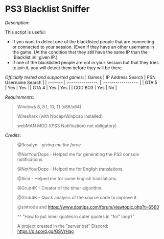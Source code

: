 # PS3 Blacklist Sniffer

*Description*:

This script is useful:
- If you want to detect one of the blacklisted people that are connecting
or connected to your session. (Even if they have an other
username in the game. (At the condition that they still have
the same IP than the 'Blacklist.ini' given IP.)
- If one of the blacklisted people are not in your session but that
they tries to join it, you will detect them before they will be there.

*Officially tested and supported games*:
| Games    | IP Address Search | PSN Username Search |
| :------- | :---------------: | :-----------------: |
| GTA 5    | Yes               | Yes                 |
| GTA 4    | Yes               | Yes                 |
| COD BO3  | Yes               | No                  |

*Requirements*:
> Windows 8, 8.1, 10, 11 (x86/x64)
>
> Wireshark (with Npcap/Winpcap installed)
>
> webMAN MOD ((PS3 Notification) not obligatory)
>
*Credits*:
>
> @Rosalyn - *giving me the force*
>
> @NotYourDope - Helped me for generating the PS3 console notifications.
>
> @NotYourDope - Helped me for English translations.
>
> @Simi - Helped me for some English translations.
>
> @Grub4K - Creator of the timer algorithm.
>
> @Grub4K - Quick analysis of the source code to improve it.
>
> @sintrode and https://www.dostips.com/forum/viewtopic.php?t=6560
>
> ^^ "How to put inner quotes in outer quotes in "for" loop?"
>
> A project created in the "server.bat" Discord: https://discord.gg/GSVrHag
